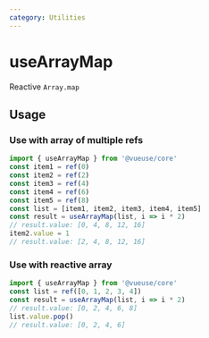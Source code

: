```yaml
---
category: Utilities
---
```


# useArrayMap

Reactive `Array.map`

## Usage

### Use with array of multiple refs

```js
import { useArrayMap } from '@vueuse/core'
const item1 = ref(0)
const item2 = ref(2)
const item3 = ref(4)
const item4 = ref(6)
const item5 = ref(8)
const list = [item1, item2, item3, item4, item5]
const result = useArrayMap(list, i => i * 2)
// result.value: [0, 4, 8, 12, 16]
item2.value = 1
// result.value: [2, 4, 8, 12, 16]
```

### Use with reactive array

```js
import { useArrayMap } from '@vueuse/core'
const list = ref([0, 1, 2, 3, 4])
const result = useArrayMap(list, i => i * 2)
// result.value: [0, 2, 4, 6, 8]
list.value.pop()
// result.value: [0, 2, 4, 6]
```
